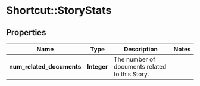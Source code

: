 # Shortcut::StoryStats

## Properties
Name | Type | Description | Notes
------------ | ------------- | ------------- | -------------
**num_related_documents** | **Integer** | The number of documents related to this Story. | 

